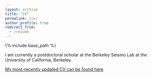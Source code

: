 ```yaml
---
layout: archive
title: "CV"
permalink: /cv/
author_profile: true
redirect_from:
  - /resume
---
```


{% include base_path %}

I am currently a postdoctoral scholar at the Berkeley Seismo Lab at the University of California, Berkeley.

[My most-recently updated CV can be found here](http://amy-l-williamson.github.io/files/Williamson_CV.pdf)
